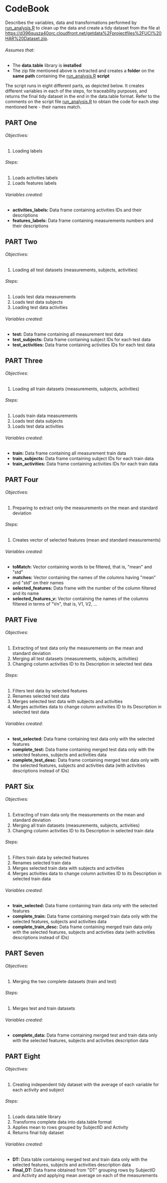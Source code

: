 # CodeBook

Describes the variables, data and transformations performed by [run_analysis.R](https://github.com/ricardo-sc/CleaningDataCourseProject/blob/master/run_analysis.R) to clean up the data and create a tidy dataset from the file at https://d396qusza40orc.cloudfront.net/getdata%2Fprojectfiles%2FUCI%20HAR%20Dataset.zip.

###### Assumes that:
- The **data.table** library is **installed**
- The zip file mentioned above is extracted and creates a **folder** on the **same path** containing the [run_analysis.R](https://github.com/ricardo-sc/CleaningDataCourseProject/blob/master/run_analysis.R) **script**

The script runs in eight different parts, as depicted below. It creates different variables in each of the steps, for traceability purposes, and returns the final tidy dataset in the end in the data.table format. Refer to the comments on the script file [run_analysis.R](https://github.com/ricardo-sc/CleaningDataCourseProject/blob/master/run_analysis.R) to obtain the code for each step mentioned here - their names match.

## PART One

###### Objectives:
1. Loading labels

###### Steps:
1. Loads activities labels
2. Loads features labels

###### Variables created:
- **activities_labels:** Data frame containing activities IDs and their descriptions
- **features_labels:** Data frame containing measurements numbers and their descriptions

## PART Two

###### Objectives: 
1. Loading all test datasets (measurements, subjects, activities)

###### Steps:
1. Loads test data measurements
2. Loads test data subjects
3. Loading test data activities

###### Variables created:
- **test:** Data frame containing all measurement test data
- **test_subjects:** Data frame containing subject IDs for each test data
- **test_activities:** Data frame containing activities IDs for each test data

## PART Three

###### Objectives: 
1. Loading all train datasets (measurements, subjects, activities)

###### Steps:
1. Loads train data measurements
2. Loads test data subjects
3. Loads test data activities

###### Variables created:
- **train:** Data frame containing all measurement train data
- **train_subjects:** Data frame containing subject IDs for each train data
- **train_activities:** Data frame containing activities IDs for each train data

## PART Four

###### Objectives:
1. Preparing to extract only the measurements on the mean and standard deviation

###### Steps:
1. Creates vector of selected features (mean and standard measurements)

###### Variables created:
- **toMatch:** Vector containing words to be filtered, that is, "mean" and "std"
- **matches:** Vector containing the names of the columns having "mean" and "std" on their names
- **selected_features:** Data frame with the number of the column filtered and its name
- **selected_features_v:** Vector containing the names of the columns filtered in terms of "Vn", that is, V1, V2, ...

## PART Five

###### Objectives:
1. Extracting of test data only the measurements on the mean and standard deviation
2. Merging all test datasets (measurements, subjects, activities)
3. Changing column activities ID to its Description in selected test data

###### Steps:
1. Filters test data by selected features 
2. Renames selected test data
3. Merges selected test data with subjects and activities
4. Merges activities data to change column activities ID to its Description in selected test data

###### Variables created:
- **test_selected:** Data frame containing test data only with the selected features
- **complete_test:** Data frame containing merged test data only with the selected features, subjects and activities data
- **complete_test_desc:** Data frame containing merged test data only with the selected features, subjects and activities data (with activities descriptions instead of IDs)

## PART Six

###### Objectives:
1. Extracting of train data only the measurements on the mean and standard deviation
2. Merging all train datasets (measurements, subjects, activities)
3. Changing column activities ID to its Description in selected train data

###### Steps:
1. Filters train data by selected features 
2. Renames selected train data
3. Merges selected train data with subjects and activities
4. Merges activities data to change column activities ID to its Description in selected train data

###### Variables created:
- **train_selected:** Data frame containing train data only with the selected features
- **complete_train:** Data frame containing merged train data only with the selected features, subjects and activities data
- **complete_train_desc:** Data frame containing merged train data only with the selected features, subjects and activities data (with activities descriptions instead of IDs)

## PART Seven

###### Objectives:
1. Merging the two complete datasets (train and test)

###### Steps:
1. Merges test and train datasets

###### Variables created:
- **complete_data:** Data frame containing merged test and train data only with the selected features, subjects and activities description data

## PART Eight

###### Objectives:
1. Creating independent tidy dataset with the average of each variable for each activity and subject

###### Steps:
1. Loads data.table library
2. Transforms complete data into data.table format
3. Applies mean to rows grouped by SubjectID and Activity
4. Returns final tidy dataset

###### Variables created:
- **DT:** Data table containing merged test and train data only with the selected features, subjects and activities description data
- **Final_DT:** Data frame obtained from "DT" grouping rows by SubjectID and Activity and applying mean average on each of the measurements
